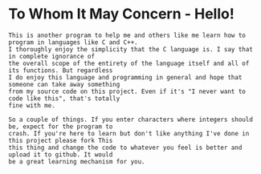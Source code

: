 # To Whom It May Concern - Hello!

    This is another program to help me and others like me learn how to program in languages like C and C++.
    I thoroughly enjoy the simplicity that the C language is. I say that in complete ignorance of
    the overall scope of the entirety of the language itself and all of its functions. But regardless
    I do enjoy this language and programming in general and hope that someone can take away something
    from my source code on this project. Even if it's "I never want to code like this", that's totally
    fine with me.

    So a couple of things. If you enter characters where integers should be, expect for the program to
    crash. If you're here to learn but don't like anything I've done in this project please fork This
    this thing and change the code to whatever you feel is better and upload it to github. It would
    be a great learning mechanism for you.
